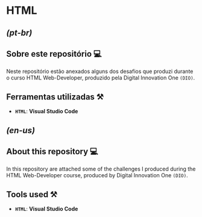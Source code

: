 # HTML

## <i>(pt-br)</i>
## Sobre este repositório 💻
Neste repositório estão anexados alguns dos desafios que produzi durante o curso HTML Web-Developer, produzido pela Digital Innovation One `(DIO)`.

## Ferramentas utilizadas ⚒️
- <strong>`HTML`</strong>: <strong>Visual Studio Code</strong>


## <i>(en-us)</i>
## About this repository 💻
In this repository are attached some of the challenges I produced during the HTML Web-Developer course, produced by Digital Innovation One `(DIO)`.

## Tools used  ⚒️
- <strong>`HTML`</strong>: <strong>Visual Studio Code</strong>
